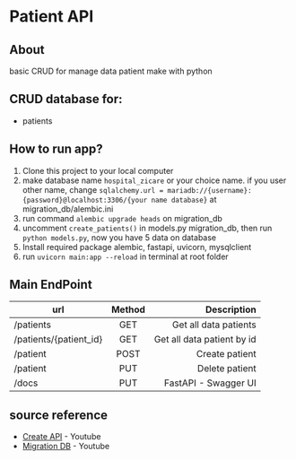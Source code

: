 # Patient API
## About 
basic CRUD for manage data patient make with python

## CRUD database for:
- patients

## How to run app?
1. Clone this project to your local computer
2. make database name `hospital_zicare` or your choice name. if you user other name, change `sqlalchemy.url = mariadb://{username}:{password}@localhost:3306/{your name database}` at migration_db/alembic.ini 
3. run command `alembic upgrade heads` on migration_db
4. uncomment `create_patients()` in models.py migration_db, then run `python models.py`, now you have 5 data on database
5. Install required package alembic, fastapi, uvicorn, mysqlclient
6. run `uvicorn main:app --reload` in terminal at root folder

## Main EndPoint

| url        | Method           | Description  |
| ------------- |:-------------:| -----:|
| /patients      | GET | Get all data patients |
| /patients/{patient_id}      | GET | Get all data patient by id |
| /patient      | POST | Create patient |
| /patient      | PUT | Delete patient |
| /docs      | PUT | FastAPI - Swagger UI |

## source reference
- [Create API](https://www.youtube.com/watch?v=N8i4GcRRkV8&t=1169s) - Youtube
- [Migration DB](https://www.youtube.com/watch?v=nt5sSr1A_qw&t=825s) - Youtube
